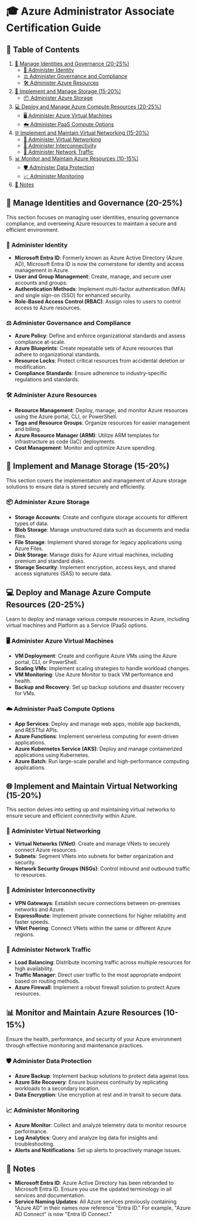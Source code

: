 # 🎓 Azure Administrator Associate Certification Guide

## 📑 Table of Contents

1. [👥 Manage Identities and Governance (20-25%)](#manage-identities-and-governance-2025)
   - [🔐 Administer Identity](#administer-identity)
   - [⚖️ Administer Governance and Compliance](#administer-governance-and-compliance)
   - [🛠️ Administer Azure Resources](#administer-azure-resources)
2. [💾 Implement and Manage Storage (15-20%)](#implement-and-manage-storage-1520)
   - [📦 Administer Azure Storage](#administer-azure-storage)
3. [💻 Deploy and Manage Azure Compute Resources (20-25%)](#deploy-and-manage-azure-compute-resources-2025)
   - [🖥️ Administer Azure Virtual Machines](#administer-azure-virtual-machines)
   - [☁️ Administer PaaS Compute Options](#administer-paas-compute-options)
4. [🌐 Implement and Maintain Virtual Networking (15-20%)](#implement-and-maintain-virtual-networking-1520)
   - [🌉 Administer Virtual Networking](#administer-virtual-networking)
   - [🔗 Administer Interconnectivity](#administer-interconnectivity)
   - [🚦 Administer Network Traffic](#administer-network-traffic)
5. [📊 Monitor and Maintain Azure Resources (10-15%)](#monitor-and-maintain-azure-resources-1015)
   - [🛡️ Administer Data Protection](#administer-data-protection)
   - [📈 Administer Monitoring](#administer-monitoring)
6. [📝 Notes](#notes)

## 👥 Manage Identities and Governance (20-25%)

This section focuses on managing user identities, ensuring governance compliance, and overseeing Azure resources to maintain a secure and efficient environment.

### 🔐 Administer Identity

- **Microsoft Entra ID**: Formerly known as Azure Active Directory (Azure AD), Microsoft Entra ID is now the cornerstone for identity and access management in Azure.
- **User and Group Management**: Create, manage, and secure user accounts and groups.
- **Authentication Methods**: Implement multi-factor authentication (MFA) and single sign-on (SSO) for enhanced security.
- **Role-Based Access Control (RBAC)**: Assign roles to users to control access to Azure resources.

### ⚖️ Administer Governance and Compliance

- **Azure Policy**: Define and enforce organizational standards and assess compliance at-scale.
- **Azure Blueprints**: Create repeatable sets of Azure resources that adhere to organizational standards.
- **Resource Locks**: Protect critical resources from accidental deletion or modification.
- **Compliance Standards**: Ensure adherence to industry-specific regulations and standards.

### 🛠️ Administer Azure Resources

- **Resource Management**: Deploy, manage, and monitor Azure resources using the Azure portal, CLI, or PowerShell.
- **Tags and Resource Groups**: Organize resources for easier management and billing.
- **Azure Resource Manager (ARM)**: Utilize ARM templates for infrastructure as code (IaC) deployments.
- **Cost Management**: Monitor and optimize Azure spending.

## 💾 Implement and Manage Storage (15-20%)

This section covers the implementation and management of Azure storage solutions to ensure data is stored securely and efficiently.

### 📦 Administer Azure Storage

- **Storage Accounts**: Create and configure storage accounts for different types of data.
- **Blob Storage**: Manage unstructured data such as documents and media files.
- **File Storage**: Implement shared storage for legacy applications using Azure Files.
- **Disk Storage**: Manage disks for Azure virtual machines, including premium and standard disks.
- **Storage Security**: Implement encryption, access keys, and shared access signatures (SAS) to secure data.

## 💻 Deploy and Manage Azure Compute Resources (20-25%)

Learn to deploy and manage various compute resources in Azure, including virtual machines and Platform as a Service (PaaS) options.

### 🖥️ Administer Azure Virtual Machines

- **VM Deployment**: Create and configure Azure VMs using the Azure portal, CLI, or PowerShell.
- **Scaling VMs**: Implement scaling strategies to handle workload changes.
- **VM Monitoring**: Use Azure Monitor to track VM performance and health.
- **Backup and Recovery**: Set up backup solutions and disaster recovery for VMs.

### ☁️ Administer PaaS Compute Options

- **App Services**: Deploy and manage web apps, mobile app backends, and RESTful APIs.
- **Azure Functions**: Implement serverless computing for event-driven applications.
- **Azure Kubernetes Service (AKS)**: Deploy and manage containerized applications using Kubernetes.
- **Azure Batch**: Run large-scale parallel and high-performance computing applications.

## 🌐 Implement and Maintain Virtual Networking (15-20%)

This section delves into setting up and maintaining virtual networks to ensure secure and efficient connectivity within Azure.

### 🌉 Administer Virtual Networking

- **Virtual Networks (VNet)**: Create and manage VNets to securely connect Azure resources.
- **Subnets**: Segment VNets into subnets for better organization and security.
- **Network Security Groups (NSGs)**: Control inbound and outbound traffic to resources.

### 🔗 Administer Interconnectivity

- **VPN Gateways**: Establish secure connections between on-premises networks and Azure.
- **ExpressRoute**: Implement private connections for higher reliability and faster speeds.
- **VNet Peering**: Connect VNets within the same or different Azure regions.

### 🚦 Administer Network Traffic

- **Load Balancing**: Distribute incoming traffic across multiple resources for high availability.
- **Traffic Manager**: Direct user traffic to the most appropriate endpoint based on routing methods.
- **Azure Firewall**: Implement a robust firewall solution to protect Azure resources.

## 📊 Monitor and Maintain Azure Resources (10-15%)

Ensure the health, performance, and security of your Azure environment through effective monitoring and maintenance practices.

### 🛡️ Administer Data Protection

- **Azure Backup**: Implement backup solutions to protect data against loss.
- **Azure Site Recovery**: Ensure business continuity by replicating workloads to a secondary location.
- **Data Encryption**: Use encryption at rest and in transit to secure data.

### 📈 Administer Monitoring

- **Azure Monitor**: Collect and analyze telemetry data to monitor resource performance.
- **Log Analytics**: Query and analyze log data for insights and troubleshooting.
- **Alerts and Notifications**: Set up alerts to proactively manage issues.

## 📝 Notes

- **Microsoft Entra ID**: Azure Active Directory has been rebranded to Microsoft Entra ID. Ensure you use the updated terminology in all services and documentation.
- **Service Naming Updates**: All Azure services previously containing "Azure AD" in their names now reference "Entra ID." For example, "Azure AD Connect" is now "Entra ID Connect."
